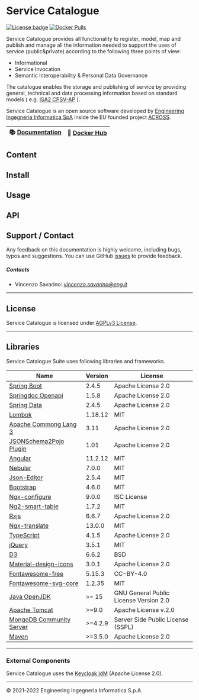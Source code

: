 # Service Catalogue

[![License badge](https://img.shields.io/github/license/OPSILab/Idra.svg)](https://opensource.org/licenses/AGPL-3.0)
[![Docker Pulls](https://img.shields.io/docker/pulls/capesuite/service-catalog)](https://hub.docker.com/r/capesuite/service-catalog)


Service Catalogue provides all functionality to register, model, map and publish and manage all the information needed to support the uses of service (public&private) according to the following three points of view:

- Informational
- Service Invocation
- Semantic interoperability & Personal Data Governance

The catalogue enables the storage and publishing of service by providing general, technical and data processing information based on standard models ( e.g. [ISA2 CPSV-AP](https://joinup.ec.europa.eu/collection/semantic-interoperability-community-semic/solution/core-public-service-vocabulary-application-profile/about) ).

Service Catalogue is an open source software developed by
[Engineering Ingegneria Informatica SpA](http://www.eng.it) inside the EU founded project [ACROSS](https://across-h2020.eu/).

| :books: [Documentation](https://) | :whale: [Docker Hub](https://hub.docker.com/u/capesuite)|
|---|---|

## Content



## Install



## Usage



## API




## Support / Contact

Any feedback on this documentation is highly welcome, including bugs, typos and suggestions. You can use GitHub [issues](https://github.com/OPSILab/Service-Catalogue/issues)
to provide feedback.

##### Contacts

-   Vincenzo Savarino: [_vincenzo.savarino@eng.it_](mailto:vincenzo.savarino@eng.it)

---

## License

Service Catalogue is licensed under [AGPLv3 License](./LICENSE).

---
## Libraries

Service Catalogue Suite uses following libraries and frameworks.

| Name                                                                                    | Version       | License                           |
|-----------------------------------------------------------------------------------------|---------------|-----------------------------------|
| [Spring Boot](https://spring.io/projects/spring-boot)                                   | 2.4.5         | Apache License 2.0                |
| [Springdoc Openapi](https://springdoc.org)                                              | 1.5.8         | Apache License 2.0                |
| [Spring Data](https://spring.io/projects/spring-data)                                   | 2.4.5         | Apache License 2.0                |
| [Lombok](https://projectlombok.org/)                                                    | 1.18.12       | MIT                               |
| [Apache Commong Lang 3](https://commons.apache.org)                                     | 3.11          | Apache License 2.0                |
| [JSONSchema2Pojo Plugin](http://jsonschema2pojo.org)                                    | 1.01          | Apache License 2.0                |
| [Angular](angular.io)                                                                   | 11.2.12       | MIT                               |
| [Nebular](https://akveo.github.io/nebular)                                              | 7.0.0         | MIT                               |
| [Json-Editor](https://github.com/json-editor/json-editor)                               | 2.5.4         | MIT                               |
| [Bootstrap](https://getbootstrap.com )                                                  | 4.6.0         | MIT                               |
| [Ngx-configure](https://github.com/catrielmuller/ngx-configure)                         | 9.0.0         | ISC License                       |
| [Ng2-smart-table](https://akveo.github.io/ng2-smart-table)                              | 1.7.2         | MIT                               |
| [Rxjs](https://rxjs.dev/guide/overview)                                                 | 6.6.7         | Apache License 2.0                |
| [Ngx-translate](http://www.ngx-translate.com/)                                          | 13.0.0        | MIT                               |
| [TypeScript](https://www.typescriptlang.org)                                            | 4.1.5         | Apache License 2.0                |
| [jQuery](jquery.com)                                                                    | 3.5.1         | MIT                               |
| [D3](https://d3js.org)                                                                  | 6.6.2         | BSD                               |
| [Material-design-icons](https://github.com/google/material-design-icons)                | 3.0.1         | Apache License 2.0                |
| [Fontawesome-free](https://fontawesome.com)                                             | 5.15.3        | CC-BY-4.0                         |
| [Fontawesome-svg-core](https://www.npmjs.com/package/@fortawesome/fontawesome-svg-core) | 1.2.35        | MIT                               |                                                                  |               |                                   |
| [Java OpenJDK](https://openjdk.java.net/)                                                                      | >= 15                 | GNU General Public License Version 2.0  |
| [Apache Tomcat](https://tomcat.apache.org)                                                                     | >=9.0                | Apache License v.2.0                    |
| [MongoDB Community Server](www.mongodb.com)                                                                    | >=4.2.9              | Server Side Public License (SSPL)       |
| [Maven](https://maven.apache.org)                                                                              | >=3.5.0              | Apache License 2.0                      |
---
### External Components

Service Catalogue uses the [Keycloak IdM](https://www.keycloak.org/) (Apache License 2.0).

---


© 2021-2022 Engineering Ingegneria Informatica S.p.A.

